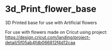 # 3d_Print_flower_base
3D Printed base for use with Artificial flowers

For use with flowers made on Cricut using project: https://design.cricut.com/landing/project-detail/5f05ab4fdb066812f4d12caa

